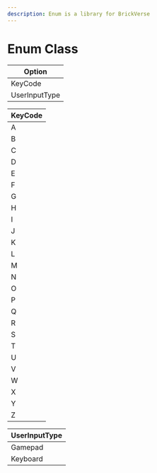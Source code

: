 ```yaml
---
description: Enum is a library for BrickVerse
---
```


# Enum Class

| Option        |
| ------------- |
| KeyCode       |
| UserInputType |

| KeyCode |
| ------- |
| A       |
| B       |
| C       |
| D       |
| E       |
| F       |
| G       |
| H       |
| I       |
| J       |
| K       |
| L       |
| M       |
| N       |
| O       |
| P       |
| Q       |
| R       |
| S       |
| T       |
| U       |
| V       |
| W       |
| X       |
| Y       |
| Z       |

| UserInputType |
| ------------- |
| Gamepad       |
| Keyboard      |
